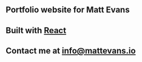 ## Portfolio website for Matt Evans

## Built with [React](https://reactjs.org/)

## Contact me at info@mattevans.io
